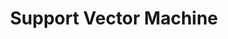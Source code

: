---
word: "true"

types: "word"

title: "Support Vector Machine"

categories: ['']

tags: ['Support', 'Vector', 'Machine']

arabic: 'آليات المتجهات الدَّاعمة'

arexps: []

enwords: ['Support Vector Machine']

enexps: []

arlexicons: 'أ'

enlexicons: 'S'

authors: ['Ruqayya Roshdy']

translators: ['X']

citations: 'تطبيقات أساسية في المعالجة الآلية للغة العربية'

sources: 'مركز الملك عبدالله بن عبدالعزيز الدولي لخدمة اللغة العربية'

slug: ""
---